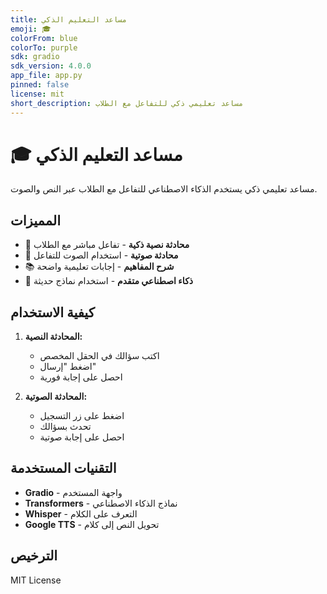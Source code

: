 ```yaml
---
title: مساعد التعليم الذكي
emoji: 🎓
colorFrom: blue
colorTo: purple
sdk: gradio
sdk_version: 4.0.0
app_file: app.py
pinned: false
license: mit
short_description: مساعد تعليمي ذكي للتفاعل مع الطلاب
---
```


# 🎓 مساعد التعليم الذكي

مساعد تعليمي ذكي يستخدم الذكاء الاصطناعي للتفاعل مع الطلاب عبر النص والصوت.

## المميزات

- 💬 **محادثة نصية ذكية** - تفاعل مباشر مع الطلاب
- 🎤 **محادثة صوتية** - استخدام الصوت للتفاعل
- 📚 **شرح المفاهيم** - إجابات تعليمية واضحة
- 🤖 **ذكاء اصطناعي متقدم** - استخدام نماذج حديثة

## كيفية الاستخدام

1. **المحادثة النصية:**
   - اكتب سؤالك في الحقل المخصص
   - اضغط "إرسال"
   - احصل على إجابة فورية

2. **المحادثة الصوتية:**
   - اضغط على زر التسجيل
   - تحدث بسؤالك
   - احصل على إجابة صوتية

## التقنيات المستخدمة

- **Gradio** - واجهة المستخدم
- **Transformers** - نماذج الذكاء الاصطناعي
- **Whisper** - التعرف على الكلام
- **Google TTS** - تحويل النص إلى كلام

## الترخيص

MIT License